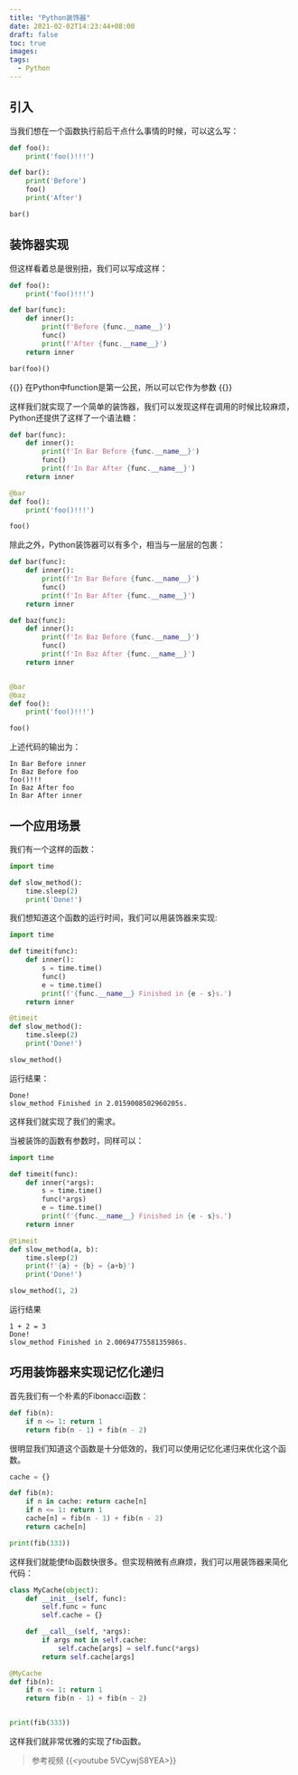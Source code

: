 ```yaml
---
title: "Python装饰器"
date: 2021-02-02T14:23:44+08:00
draft: false
toc: true
images:
tags:
  - Python
---
```


## 引入

当我们想在一个函数执行前后干点什么事情的时候，可以这么写：

```python
def foo():
	print('foo()!!!')

def bar():
	print('Before')
	foo()
	print('After')

bar()
```

## 装饰器实现

但这样看着总是很别扭，我们可以写成这样：

```python
def foo():
	print('foo()!!!')

def bar(func):
	def inner():
		print(f'Before {func.__name__}')
		func()
		print(f'After {func.__name__}')
	return inner

bar(foo)()
```
{{<notice note>}}
在Python中function是第一公民，所以可以它作为参数
{{</notice>}}

这样我们就实现了一个简单的装饰器，我们可以发现这样在调用的时候比较麻烦，Python还提供了这样了一个语法糖：


```python
def bar(func):
	def inner():
		print(f'In Bar Before {func.__name__}')
		func()
		print(f'In Bar After {func.__name__}')
	return inner

@bar
def foo():
	print('foo()!!!')

foo()
```

除此之外，Python装饰器可以有多个，相当与一层层的包裹：

```python
def bar(func):
	def inner():
		print(f'In Bar Before {func.__name__}')
		func()
		print(f'In Bar After {func.__name__}')
	return inner

def baz(func):
	def inner():
		print(f'In Baz Before {func.__name__}')
		func()
		print(f'In Baz After {func.__name__}')
	return inner


@bar
@baz
def foo():
	print('foo()!!!')

foo()
```

上述代码的输出为：
```
In Bar Before inner
In Baz Before foo
foo()!!!
In Baz After foo
In Bar After inner
```

## 一个应用场景

我们有一个这样的函数：

```python
import time

def slow_method():
	time.sleep(2)
	print('Done!')
```

我们想知道这个函数的运行时间，我们可以用装饰器来实现:

```python
import time

def timeit(func):
	def inner():
		s = time.time()
		func()
		e = time.time()
		print(f'{func.__name__} Finished in {e - s}s.')
	return inner

@timeit
def slow_method():
	time.sleep(2)
	print('Done!')

slow_method()
```

运行结果：
```
Done!
slow_method Finished in 2.0159008502960205s.
```

这样我们就实现了我们的需求。

当被装饰的函数有参数时，同样可以：

```python
import time

def timeit(func):
	def inner(*args):
		s = time.time()
		func(*args)
		e = time.time()
		print(f'{func.__name__} Finished in {e - s}s.')
	return inner

@timeit
def slow_method(a, b):
	time.sleep(2)
	print(f'{a} + {b} = {a+b}')
	print('Done!')

slow_method(1, 2)
```

运行结果

```
1 + 2 = 3
Done!
slow_method Finished in 2.0069477558135986s.
```

## 巧用装饰器来实现记忆化递归

首先我们有一个朴素的Fibonacci函数：

```python
def fib(n):
	if n <= 1: return 1
	return fib(n - 1) + fib(n - 2)
```

很明显我们知道这个函数是十分低效的，我们可以使用记忆化递归来优化这个函数。

```python
cache = {}

def fib(n):
	if n in cache: return cache[n]
	if n <= 1: return 1
	cache[n] = fib(n - 1) + fib(n - 2)
	return cache[n]

print(fib(333))
```

这样我们就能使fib函数快很多。但实现稍微有点麻烦，我们可以用装饰器来简化代码：

```python
class MyCache(object):
	def __init__(self, func):
		self.func = func
		self.cache = {}

	def __call__(self, *args):
		if args not in self.cache:
			self.cache[args] = self.func(*args)
		return self.cache[args]

@MyCache
def fib(n):
	if n <= 1: return 1
	return fib(n - 1) + fib(n - 2)


print(fib(333))
```

这样我们就非常优雅的实现了fib函数。


>参考视频
>{{<youtube 5VCywjS8YEA>}}